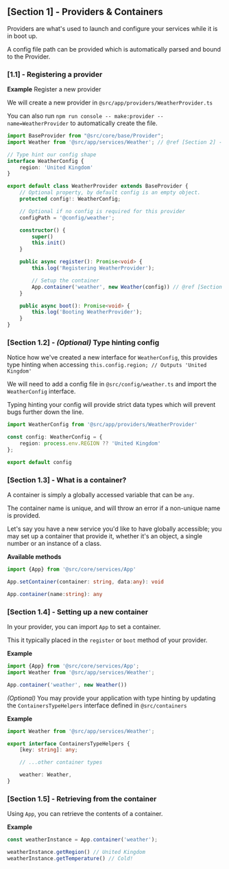 ## [Section 1] - Providers & Containers

Providers are what's used to launch and configure your services while it is in boot up.

A config file path can be provided which is automatically parsed and bound to the Provider.

### [1.1] - Registering a provider

**Example** Register a new provider

We will create a new provider in `@src/app/providers/WeatherProvider.ts`

You can also run `npm run console -- make:provider --name=WeatherProvider` to automatically create the file.

```ts
import BaseProvider from "@src/core/base/Provider";
import Weather from '@src/app/services/Weather'; // @ref [Section 2] - Services

// Type hint our config shape
interface WeatherConfig {
    region: 'United Kingdom'
}

export default class WeatherProvider extends BaseProvider {
    // Optional property, by default config is an empty object.
    protected config!: WeatherConfig;

    // Optional if no config is required for this provider
    configPath = '@config/weather';

    constructor() {
        super()
        this.init()
    }

    public async register(): Promise<void> {
        this.log('Registering WeatherProvider');

        // Setup the container
        App.container('weather', new Weather(config)) // @ref [Section 1.4] Setting up a new container
    }

    public async boot(): Promise<void> {
        this.log('Booting WeatherProvider');
    }
}
```

### [Section 1.2] - *(Optional)* Type hinting config

Notice how we've created a new interface for `WeatherConfig`, this provides type hinting when
accessing `this.config.region; // Outputs 'United Kingdom'`

We will need to add a config file in `@src/config/weather.ts` and import the `WeatherConfig` interface.

Typing hinting your config will provide strict data types which will prevent bugs further down the line.


```ts
import WeatherConfig from '@src/app/providers/WeatherProvider'

const config: WeatherConfig = {
    region: process.env.REGION ?? 'United Kingdom'
};

export default config
```

### [Section 1.3] - What is a container?

A container is simply a globally accessed variable that can be `any`.

The container name is unique, and will throw an error if a non-unique name is provided.

Let's say you have a new service you'd like to have globally accessible; you may set up a container that provide it,
whether it's an object, a single number or an instance of a class.

**Available methods**

```ts
import {App} from '@src/core/services/App'
```
```ts
App.setContainer(container: string, data:any): void

App.container(name:string): any
```

### [Section 1.4] - Setting up a new container

In your provider, you can import `App` to set a container.

This it typically placed in the `register` or `boot` method of your provider.

**Example**

```ts
import {App} from '@src/core/services/App';
import Weather from '@src/app/services/Weather';

App.container('weather', new Weather())
```

*(Optional)* You may provide your application with type hinting by updating the `ContainersTypeHelpers` interface defined in `@src/containers`

**Example**

```ts
import Weather from '@src/app/services/Weather';

export interface ContainersTypeHelpers {
    [key: string]: any;

    // ...other container types

    weather: Weather,
}

```

### [Section 1.5] - Retrieving from the container

Using `App`, you can retrieve the contents of a container.

**Example**

```ts
const weatherInstance = App.container('weather');

weatherInstance.getRegion() // United Kingdom
weatherInstance.getTemperature() // Cold!
```

